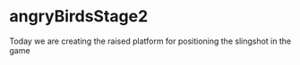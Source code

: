 # angryBirdsStage2
Today we are creating the raised platform for positioning
the slingshot in the game

